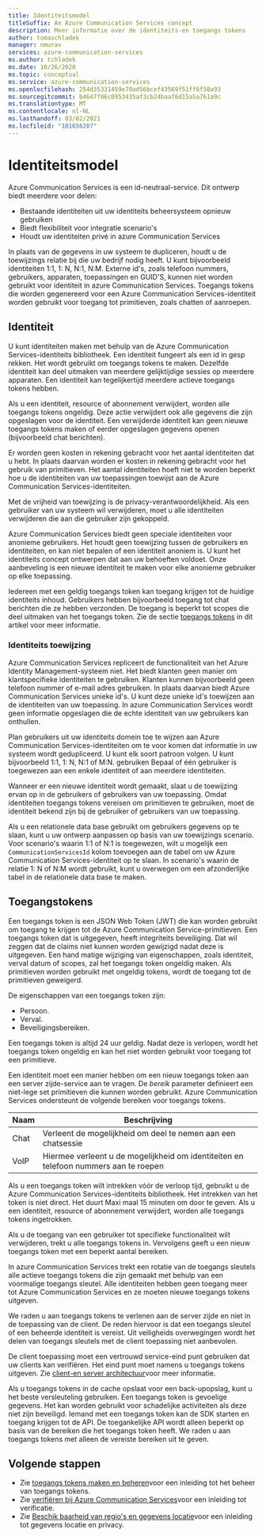 ```yaml
---
title: Identiteitsmodel
titleSuffix: An Azure Communication Services concept
description: Meer informatie over de identiteits-en toegangs tokens
author: tomaschladek
manager: nmurav
services: azure-communication-services
ms.author: tchladek
ms.date: 10/26/2020
ms.topic: conceptual
ms.service: azure-communication-services
ms.openlocfilehash: 254d35331459e70ad56bcef43569f51ff6f50a93
ms.sourcegitcommit: b4647f06c0953435af3cb24baaf6d15a5a761a9c
ms.translationtype: MT
ms.contentlocale: nl-NL
ms.lasthandoff: 03/02/2021
ms.locfileid: "101656207"
---
```

# <a name="identity-model"></a>Identiteitsmodel

Azure Communication Services is een id-neutraal-service. Dit ontwerp biedt meerdere voor delen:

- Bestaande identiteiten uit uw identiteits beheersysteem opnieuw gebruiken
- Biedt flexibiliteit voor integratie scenario's
- Houdt uw identiteiten privé in azure Communication Services

In plaats van de gegevens in uw systeem te dupliceren, houdt u de toewijzings relatie bij die uw bedrijf nodig heeft. U kunt bijvoorbeeld identiteiten 1:1, 1: N, N:1, N:M. Externe id's, zoals telefoon nummers, gebruikers, apparaten, toepassingen en GUID'S, kunnen niet worden gebruikt voor identiteit in azure Communication Services. Toegangs tokens die worden gegenereerd voor een Azure Communication Services-identiteit worden gebruikt voor toegang tot primitieven, zoals chatten of aanroepen.

## <a name="identity"></a>Identiteit

U kunt identiteiten maken met behulp van de Azure Communication Services-identiteits bibliotheek. Een identiteit fungeert als een id in gesp rekken. Het wordt gebruikt om toegangs tokens te maken. Dezelfde identiteit kan deel uitmaken van meerdere gelijktijdige sessies op meerdere apparaten. Een identiteit kan tegelijkertijd meerdere actieve toegangs tokens hebben.

Als u een identiteit, resource of abonnement verwijdert, worden alle toegangs tokens ongeldig. Deze actie verwijdert ook alle gegevens die zijn opgeslagen voor de identiteit. Een verwijderde identiteit kan geen nieuwe toegangs tokens maken of eerder opgeslagen gegevens openen (bijvoorbeeld chat berichten).

Er worden geen kosten in rekening gebracht voor het aantal identiteiten dat u hebt. In plaats daarvan worden er kosten in rekening gebracht voor het gebruik van primitieven. Het aantal identiteiten hoeft niet te worden beperkt hoe u de identiteiten van uw toepassingen toewijst aan de Azure Communication Services-identiteiten.

Met de vrijheid van toewijzing is de privacy-verantwoordelijkheid. Als een gebruiker van uw systeem wil verwijderen, moet u alle identiteiten verwijderen die aan die gebruiker zijn gekoppeld.

Azure Communication Services biedt geen speciale identiteiten voor anonieme gebruikers. Het houdt geen toewijzing tussen de gebruikers en identiteiten, en kan niet bepalen of een identiteit anoniem is. U kunt het identiteits concept ontwerpen dat aan uw behoeften voldoet. Onze aanbeveling is een nieuwe identiteit te maken voor elke anonieme gebruiker op elke toepassing.

Iedereen met een geldig toegangs token kan toegang krijgen tot de huidige identiteits inhoud. Gebruikers hebben bijvoorbeeld toegang tot chat berichten die ze hebben verzonden. De toegang is beperkt tot scopes die deel uitmaken van het toegangs token. Zie de sectie [toegangs tokens](#access-tokens) in dit artikel voor meer informatie.

### <a name="identity-mapping"></a>Identiteits toewijzing

Azure Communication Services repliceert de functionaliteit van het Azure Identity Management-systeem niet. Het biedt klanten geen manier om klantspecifieke identiteiten te gebruiken. Klanten kunnen bijvoorbeeld geen telefoon nummer of e-mail adres gebruiken. In plaats daarvan biedt Azure Communication Services unieke id's. U kunt deze unieke id's toewijzen aan de identiteiten van uw toepassing. In azure Communication Services wordt geen informatie opgeslagen die de echte identiteit van uw gebruikers kan onthullen.

Plan gebruikers uit uw identiteits domein toe te wijzen aan Azure Communication Services-identiteiten om te voor komen dat informatie in uw systeem wordt gedupliceerd. U kunt elk soort patroon volgen. U kunt bijvoorbeeld 1:1, 1: N, N:1 of M:N. gebruiken Bepaal of één gebruiker is toegewezen aan een enkele identiteit of aan meerdere identiteiten.

Wanneer er een nieuwe identiteit wordt gemaakt, slaat u de toewijzing ervan op in de gebruikers of gebruikers van uw toepassing. Omdat identiteiten toegangs tokens vereisen om primitieven te gebruiken, moet de identiteit bekend zijn bij de gebruiker of gebruikers van uw toepassing.

Als u een relationele data base gebruikt om gebruikers gegevens op te slaan, kunt u uw ontwerp aanpassen op basis van uw toewijzings scenario. Voor scenario's waarin 1:1 of N:1 is toegewezen, wilt u mogelijk een `CommunicationServicesId` kolom toevoegen aan de tabel om uw Azure Communication Services-identiteit op te slaan. In scenario's waarin de relatie 1: N of N:M wordt gebruikt, kunt u overwegen om een afzonderlijke tabel in de relationele data base te maken.

## <a name="access-tokens"></a>Toegangstokens

Een toegangs token is een JSON Web Token (JWT) die kan worden gebruikt om toegang te krijgen tot de Azure Communication Service-primitieven. Een toegangs token dat is uitgegeven, heeft integriteits beveiliging. Dat wil zeggen dat de claims niet kunnen worden gewijzigd nadat deze is uitgegeven. Een hand matige wijziging van eigenschappen, zoals identiteit, verval datum of scopes, zal het toegangs token ongeldig maken. Als primitieven worden gebruikt met ongeldig tokens, wordt de toegang tot de primitieven geweigerd.

De eigenschappen van een toegangs token zijn:
* Persoon.
* Verval.
* Beveiligingsbereiken.

Een toegangs token is altijd 24 uur geldig. Nadat deze is verlopen, wordt het toegangs token ongeldig en kan het niet worden gebruikt voor toegang tot een primitieve.

Een identiteit moet een manier hebben om een nieuw toegangs token aan een server zijde-service aan te vragen. De *bereik* parameter definieert een niet-lege set primitieven die kunnen worden gebruikt. Azure Communication Services ondersteunt de volgende bereiken voor toegangs tokens.

|Naam|Beschrijving|
|---|---|
|Chat|  Verleent de mogelijkheid om deel te nemen aan een chatsessie|
|VoIP|  Hiermee verleent u de mogelijkheid om identiteiten en telefoon nummers aan te roepen|


Als u een toegangs token wilt intrekken vóór de verloop tijd, gebruikt u de Azure Communication Services-identiteits bibliotheek. Het intrekken van het token is niet direct. Het duurt Maxi maal 15 minuten om door te geven. Als u een identiteit, resource of abonnement verwijdert, worden alle toegangs tokens ingetrokken.

Als u de toegang van een gebruiker tot specifieke functionaliteit wilt verwijderen, trekt u alle toegangs tokens in. Vervolgens geeft u een nieuw toegangs token met een beperkt aantal bereiken.

In azure Communication Services trekt een rotatie van de toegangs sleutels alle actieve toegangs tokens die zijn gemaakt met behulp van een voormalige toegangs sleutel. Alle identiteiten hebben geen toegang meer tot Azure Communication Services en ze moeten nieuwe toegangs tokens uitgeven.

We raden u aan toegangs tokens te verlenen aan de server zijde en niet in de toepassing van de client. De reden hiervoor is dat een toegangs sleutel of een beheerde identiteit is vereist. Uit veiligheids overwegingen wordt het delen van toegangs sleutels met de client toepassing niet aanbevolen.

De client toepassing moet een vertrouwd service-eind punt gebruiken dat uw clients kan verifiëren. Het eind punt moet namens u toegangs tokens uitgeven. Zie [client-en server architectuur](./client-and-server-architecture.md)voor meer informatie.

Als u toegangs tokens in de cache opslaat voor een back-upopslag, kunt u het beste versleuteling gebruiken. Een toegangs token is gevoelige gegevens. Het kan worden gebruikt voor schadelijke activiteiten als deze niet zijn beveiligd. Iemand met een toegangs token kan de SDK starten en toegang krijgen tot de API. De toegankelijke API wordt alleen beperkt op basis van de bereiken die het toegangs token heeft. We raden u aan toegangs tokens met alleen de vereiste bereiken uit te geven.

## <a name="next-steps"></a>Volgende stappen

* Zie [toegangs tokens maken en beheren](../quickstarts/access-tokens.md)voor een inleiding tot het beheer van toegangs tokens.
* Zie [verifiëren bij Azure Communication Services](./authentication.md)voor een inleiding tot verificatie.
* Zie [Beschik baarheid van regio's en gegevens locatie](./privacy.md)voor een inleiding tot gegevens locatie en privacy.